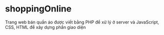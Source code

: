 # shoppingOnline
Trang web bán quần áo được viết bằng PHP để xử lý ở server và JavaScript, CSS, HTML để xây dựng phần giao diện
